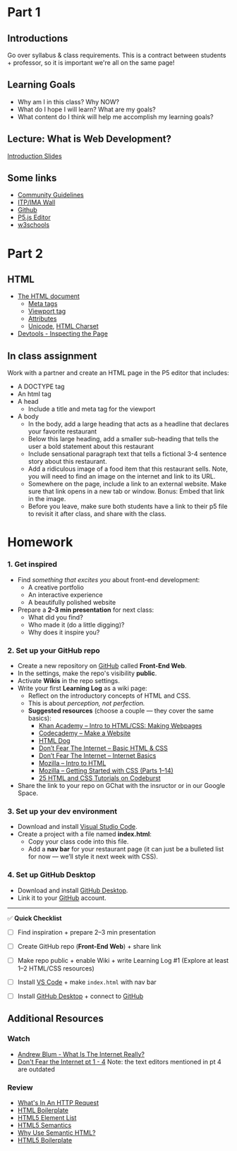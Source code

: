 # Part 1

## Introductions

Go over syllabus & class requirements. This is a contract between students + professor, so it is important we're all on the same page!

## Learning Goals

* Why am I in this class? Why NOW?
* What do I hope I will learn? What are my goals?
* What content do I think will help me accomplish my learning goals?

## Lecture: What is Web Development?

[Introduction Slides](https://docs.google.com/presentation/d/1TopvU9msiomXmC6m0DDSg0Oy3W669TZjBBCZ2wAnv7o/edit?usp=sharing)

## Some links

* [Community Guidelines](https://community.itp.io/community_statement)
* [ITP/IMA Wall](https://itp.nyu.edu/people/wall/)
* [Github](https://github.com/)
* [P5.js Editor](https://editor.p5js.org/)
* [w3schools](https://www.w3schools.com/)

# Part 2

## HTML

* [The HTML document](https://www.w3schools.com/tags/tag_doctype.asp)
  * [Meta tags](https://www.w3schools.com/tags/tag_meta.asp)
  * [Viewport tag](https://www.w3schools.com/css/css_rwd_viewport.asp)
  * [Attributes](https://www.geeksforgeeks.org/html-attributes/)
  * [Unicode](https://home.unicode.org/basic-info/overview/), [HTML Charset](https://www.w3schools.com/html/html_charset.asp)
* [Devtools - Inspecting the Page](https://developers.google.com/web/tools/chrome-devtools/dom/)

## In class assignment

Work with a partner and create an HTML page in the P5 editor that includes:

* A DOCTYPE tag
* An html tag
* A head
  * Include a title and meta tag for the viewport
* A body
  * In the body, add a large heading that acts as a headline that declares your favorite restaurant
  * Below this large heading, add a smaller sub-heading that tells the user a bold statement about this restaurant
  * Include sensational paragraph text that tells a fictional 3-4 sentence story about this restaurant.
  * Add a ridiculous image of a food item that this restaurant sells. Note, you will need to find an image on the internet and link to its URL.
  * Somewhere on the page, include a link to an external website. Make sure that link opens in a new tab or window. Bonus: Embed that link in the image.
  * Before you leave, make sure both students have a link to their p5 file to revisit it after class, and share with the class.

# Homework  

### 1. Get inspired  
- Find *something that excites you* about front-end development:  
  - A creative portfolio  
  - An interactive experience  
  - A beautifully polished website  
- Prepare a **2–3 min presentation** for next class:  
  - What did you find?  
  - Who made it (do a little digging)?  
  - Why does it inspire you?  

### 2. Set up your GitHub repo  
- Create a new repository on [GitHub](https://github.com/) called **Front-End Web**. 
- In the settings, make the repo's visibility **public**.  
- Activate **Wikis** in the repo settings.  
- Write your first **Learning Log** as a wiki page:  
  - Reflect on the introductory concepts of HTML and CSS.  
  - This is about *perception, not perfection.*  
  - **Suggested resources** (choose a couple — they cover the same basics):  
    - [Khan Academy – Intro to HTML/CSS: Making Webpages](https://www.khanacademy.org/computing/computer-programming/html-css)  
    - [Codecademy – Make a Website](https://www.codecademy.com/learn/make-a-website)  
    - [HTML Dog](https://htmldog.com/)  
    - [Don’t Fear The Internet – Basic HTML & CSS](http://www.dontfeartheinternet.com/)  
    - [Don’t Fear The Internet – Internet Basics](http://www.dontfeartheinternet.com/)  
    - [Mozilla – Intro to HTML](https://developer.mozilla.org/en-US/docs/Learn/HTML/Introduction_to_HTML)  
    - [Mozilla – Getting Started with CSS (Parts 1–14)](https://developer.mozilla.org/en-US/docs/Learn/CSS/First_steps)  
    - [25 HTML and CSS Tutorials on Codeburst](https://codeburst.io/25-html-css-tutorials-d35caaa9430d)   
- Share the link to your repo on GChat with the insructor or in our Google Space.  

### 3. Set up your dev environment  
- Download and install [Visual Studio Code](https://code.visualstudio.com/).  
- Create a project with a file named **index.html**:  
  - Copy your class code into this file.  
  - Add a **nav bar** for your restaurant page (it can just be a bulleted list for now — we’ll style it next week with CSS).   

### 4. Set up GitHub Desktop  
- Download and install [GitHub Desktop](https://desktop.github.com/).  
- Link it to your [GitHub](https://github.com/) account.  

---

✅ **Quick Checklist**  
- [ ] Find inspiration + prepare 2–3 min presentation  
- [ ] Create GitHub repo (**Front-End Web**) + share link  
- [ ] Make repo public + enable Wiki + write Learning Log #1 (Explore at least 1–2 HTML/CSS resources)
- [ ] Install [VS Code](https://code.visualstudio.com/) + make `index.html` with nav bar   
- [ ] Install [GitHub Desktop](https://desktop.github.com/) + connect to [GitHub](https://github.com/)  


## Additional Resources

### Watch
* [Andrew Blum - What Is The Internet Really?](https://www.ted.com/talks/andrew_blum_what_is_the_internet_really)
* [Don't Fear the Internet pt 1 - 4](http://www.dontfeartheinternet.com/) Note: the text editors mentioned in pt 4 are outdated

### Review
* [What's In An HTTP Request](http://rve.org.uk/dumprequest)
* [HTML Boilerplate](https://github.com/callihiggins/IMA-FE/tree/master/02_jan30_day2/HTML_Boilerplate)
* [HTML5 Element List](https://developer.mozilla.org/en-US/docs/Web/Guide/HTML/HTML5/HTML5_element_list)
* [HTML5 Semantics](http://diveintohtml5.info/semantics.html)
* [Why Use Semantic HTML?](https://css-tricks.com/why-how-and-when-to-use-semantic-html-and-aria/)
* [HTML5 Boilerplate](http://html5boilerplate.com/)
